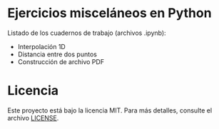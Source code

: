 # Ejercicios misceláneos en Python

Listado de los cuadernos de trabajo (archivos .ipynb):
  * Interpolación 1D
  * Distancia entre dos puntos
  * Construcción de archivo PDF
  
# Licencia
Este proyecto está bajo la licencia MIT. Para más detalles, consulte el archivo [LICENSE](https://github.com/douglasgomezr/Utilerias/blob/master/LICENSE).
